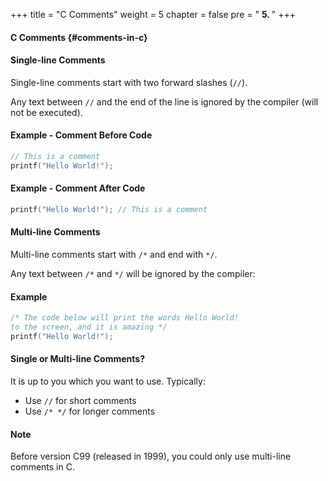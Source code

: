 +++
title = "C Comments"
weight = 5
chapter = false
pre = " <b> 5. </b> "
+++


#### C Comments {#comments-in-c}

#### Single-line Comments

Single-line comments start with two forward slashes (`//`).

Any text between `//` and the end of the line is ignored by the compiler (will not be executed).

#### Example - Comment Before Code

```c
// This is a comment
printf("Hello World!");
```

#### Example - Comment After Code

```c
printf("Hello World!"); // This is a comment
```

#### Multi-line Comments

Multi-line comments start with `/*` and end with `*/`.

Any text between `/*` and `*/` will be ignored by the compiler:

#### Example

```c
/* The code below will print the words Hello World!
to the screen, and it is amazing */
printf("Hello World!");
```

#### Single or Multi-line Comments?

It is up to you which you want to use. Typically:
- Use `//` for short comments  
- Use `/* */` for longer comments

#### Note

Before version C99 (released in 1999), you could only use multi-line comments in C.

